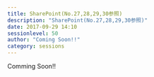 ```yaml
---
title: SharePoint(No.27,28,29,30参照)
description: "SharePoint(No.27,28,29,30参照)"
date: 2017-09-29 14:10
sessionlevel: 50
author: "Coming Soon!!"
category: sessions
---
```

Comming Soon!!

